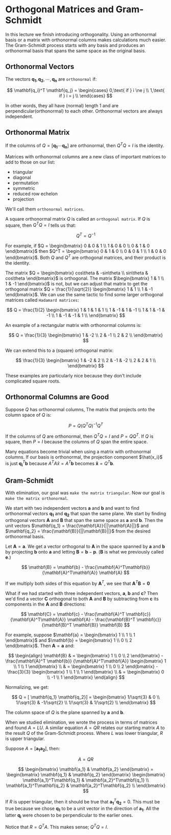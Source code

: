 # Orthogonal Matrices and Gram-Schmidt

In this lecture we finish introducing orthogonality. Using an orthonormal basis or a matrix with orthonormal columns makes calculations much easier. The Gram-Schmidt process starts with any basis and produces an orthonormal basis that spans the same space as the original basis.

## Orthonormal Vectors
The vectors $\mathbf{q_1}, \mathbf{q_2}, \cdots, \mathbf{q_n}$ are `orthonormal` if:

$$
\mathbf{q_i}^T \mathbf{q_j} =
\begin{cases}
0,\text{ if } i \ne j \\
1,\text{ if } i = j \\
\end{cases}
$$

In other words, they all have (normal) length $1$ and are perpendicular(orthonormal) to each other. Orthonormal vectors are always independent.

## Orthonormal Matrix

If the columns of $Q = [\mathbf{q_1} \cdots \mathbf{q_n}]$ are orthonormal, then $Q^TQ = I$ is the identity.

Matrices with orthonormal columns are a new class of important matrices to add to those on our list:

- triangular
- diagonal
- permutation
- symmetric
- reduced row echelon
- projection

We'll call them `orthonormal matrices`.

A square orthonormal matrix $Q$ is called an `orthogonal matrix`. If $Q$ is square, then $Q^TQ = I$ tells us that:

$$
Q^T = Q^{-1}
$$

For example, if $Q = \begin{bmatrix} 0 & 0 & 1 \\ 1 & 0 & 0 \\ 0 & 1 & 0 \end{bmatrix}$ then $Q^T = \begin{bmatrix} 0 & 1 & 0 \\ 0 & 0 & 1 \\ 1 & 0 & 0 \end{bmatrix}$. Both $Q$ and $Q^T$ are orthogonal matrices, and their product is the identity.

The matrix $Q = \begin{bmatrix} cos\theta & -sin\theta \\ sin\theta & cos\theta \end{bmatrix}$ is orthogonal. The matrix $\begin{bmatrix} 1 & 1 \\ 1 & -1 \end{bmatrix}$ is not, but we can adjust that matrix to get the orthogonal matrix $Q = \frac{1}{\sqrt{2}} \begin{bmatrix} 1 & 1 \\ 1 & -1 \end{bmatrix}$. We can use the same tactic to find some larger orthogonal matrices called `Hadamard matrices`:

$$
Q = \frac{1}{2}
\begin{bmatrix}
1 & 1 & 1 & 1 \\
1 & -1 & 1 & -1 \\
1 & 1 & -1 & -1 \\
1 & -1 & -1 & 1 \\
\end{bmatrix}
$$

An example of a rectangular matrix with orthonormal columns is:

$$
Q = \frac{1}{3}
\begin{bmatrix}
1 & -2 \\
2 & -1 \\
2 & 2 \\
\end{bmatrix}
$$

We can extend this to a (square) orthogonal matrix:

$$
\frac{1}{3}
\begin{bmatrix}
1 & -2 & 2 \\
2 & -1 & -2 \\
2 & 2 & 1 \\
\end{bmatrix}
$$

These examples are particularly nice because they don't include complicated square roots.

## Orthonormal Columns are Good

Suppose $Q$ has orthonormal columns, The matrix that projects onto the column space of $Q$ is:

$$
P = Q(Q^TQ)^{-1}Q^T
$$

If the columns of $Q$ are orthonormal, then $Q^TQ = I$ and $P = QQ^T$. If $Q$ is square, then $P = I$ because the columns of $Q$ span the entire space.

Many equations become trivial when using a matrix with orthonormal columns. If our basis is orthonormal, the projection component $\hat{x_i}$ is just $\mathbf{q_i}^T\mathbf{b}$ because $A^TA\hat{x} = A^T\mathbf{b}$ becomes $\mathbf{\hat{x}} = Q^T\mathbf{b}$.

## Gram-Schmidt

With elimination, our goal was `make the matrix triangular`. Now our goal is `make the matrix orthonormal`.

We start with two independent vectors $\mathbf{a}$ and $\mathbf{b}$ and want to find orthonormal vectors $\mathbf{q_1}$ and $\mathbf{q_2}$ that span the same plane. We start by finding orthogonal vectors $\mathbf{A}$ and $\mathbf{B}$ that span the same space as $\mathbf{a}$ and $\mathbf{b}$. Then the unit vectors $\mathbf{q_1} = \frac{\mathbf{A}}{||\mathbf{A}||}$ and $\mathbf{q_2} = \frac{\mathbf{B}}{||\mathbf{B}||}$ from the desired orthonormal basis.

Let $\mathbf{A} = \mathbf{a}$. We get a vector orthogonal to $\mathbf{A}$ in the space spanned by $\mathbf{a}$ and $\mathbf{b}$ by projecting $\mathbf{b}$ onto $\mathbf{a}$ and letting $\mathbf{B} = \mathbf{b} - \mathbf{p}$. ($\mathbf{B}$ is what we previously called $\mathbf{e}$.)

$$
\mathbf{B} = \mathbf{b} - \frac{\mathbf{A}^T\mathbf{b}}{\mathbf{A}^T\mathbf{A}} \mathbf{A}
$$

If we multiply both sides of this equation by $\mathbf{A}^T$, we see that $\mathbf{A}^T\mathbf{B} = \mathbf{0}$

What if we had started with three independent vectors, $\mathbf{a}$, $\mathbf{b}$ and $\mathbf{c}$? Then we'd find a vector $\mathbf{C}$ orthogonal to both $\mathbf{A}$ and $\mathbf{B}$ by subtracting from $\mathbf{c}$ its components in the $\mathbf{A}$ and $\mathbf{B}$ directions:

$$
\mathbf{C} = \mathbf{c} - \frac{\mathbf{A}^T \mathbf{c}} {\mathbf{A}^T\mathbf{A}} \mathbf{A} - \frac{\mathbf{B}^T \mathbf{c}} {\mathbf{B}^T \mathbf{B}} \mathbf{B}
$$

For example, suppose $\mathbf{a} = \begin{bmatrix} 1 \\ 1 \\ 1 \end{bmatrix}$ and $\mathbf{b} = \begin{bmatrix} 1 \\ 0 \\ 2 \end{bmatrix}$. Then $\mathbf{A} = \mathbf{a}$ and:

$$
\begin{align}
\mathbf{B} & = \begin{bmatrix} 1 \\ 0 \\ 2 \end{bmatrix} - \frac{\mathbf{A}^T \mathbf{b}} {\mathbf{A}^T\mathbf{A}} \begin{bmatrix} 1 \\ 1 \\ 1 \end{bmatrix} \\
& = \begin{bmatrix} 1 \\ 0 \\ 2 \end{bmatrix} - \frac{3}{3} \begin{bmatrix} 1 \\ 1 \\ 1 \end{bmatrix} \\
& = \begin{bmatrix} 0 \\ -1 \\ 1 \end{bmatrix}
\end{align}
$$

Normalizing, we get:

$$
Q = [ \mathbf{q_1} \mathbf{q_2}] =
\begin{bmatrix}
1/\sqrt{3} & 0 \\
1/\sqrt{3} & -1/\sqrt{2} \\
1/\sqrt{3} & 1/\sqrt{2} \\
\end{bmatrix}
$$

The column space of $Q$ is the plane spanned by $\mathbf{a}$ and $\mathbf{b}$.

When we studied elimination, we wrote the process in terms of matrices and found $A = LU$. A similar equation $A = QR$ relates our starting matrix $A$ to the result $Q$ of the Gram-Schmidt process. Where $L$ was lower triangular, $R$ is upper triangular.

Suppose $A = [ \mathbf{a_1} \mathbf{a_2} ]$, then:

$$
A = Q R
$$

$$
\begin{bmatrix} \mathbf{a_1} & \mathbf{a_2} \end{bmatrix} = \begin{bmatrix} \mathbf{q_1} & \mathbf{q_2} \end{bmatrix}
\begin{bmatrix}
\mathbf{a_1}^T\mathbf{q_1} & \mathbf{a_2}^T\mathbf{q_1} \\
\mathbf{a_1}^T\mathbf{q_2} & \mathbf{a_2}^T\mathbf{q_2} \\
\end{bmatrix}
$$

If $R$ is upper triangular, then it should be true that $\mathbf{a_1}^T\mathbf{q_2} = 0$. This must be true because we chose $\mathbf{q_1}$ to be a unit vector in the direction of $\mathbf{a_1}$. All the latter $\mathbf{q_i}$ were chosen to be perpendicular to the earlier ones.

Notice that $R = Q^TA$. This makes sense; $Q^TQ = I$.

